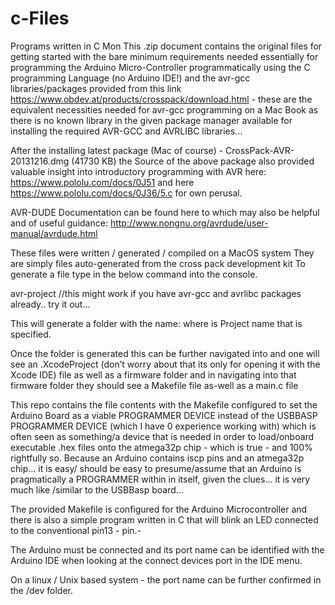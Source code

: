 # c-Files
Programs written in C
Mon
This .zip document contains the original files for getting started with the bare minimum requirements needed essentially for programming the Arduino Micro-Controller programmatically using the C programming Language (no Arduino IDE!) and the avr-gcc libraries/packages provided from this link https://www.obdev.at/products/crosspack/download.html - these are the equivalent necessities needed for avr-gcc programming on a Mac Book as there is no known library in the given package manager available for installing the required AVR-GCC and AVRLIBC libraries...

After the installing latest package (Mac of course) - CrossPack-AVR-20131216.dmg (41730 KB)
the Source of the above package also 
provided valuable insight into introductory programming with AVR here: https://www.pololu.com/docs/0J51 and here https://www.pololu.com/docs/0J36/5.c for own perusal.

AVR-DUDE Documentation can be found here to which may also be helpful and of useful guidance:
http://www.nongnu.org/avrdude/user-manual/avrdude.html

These files were written / generated / compiled on a MacOS system They are simply files auto-generated from the cross pack development kit
To generate a file 
type in the below command into the console.

avr-project <DemoAVRProjectNameHere> 
//this might work if you have avr-gcc and avrlibc packages already.. try it out...

This will generate a folder with the name:<DemoAVRProjectNameHere> 
where <DemoAVRProjectNameHere> is Project name that is specified.

Once the folder is generated this can be further navigated into and
one will see an <DemoAVRProjectNameHere>.XcodeProject (don’t worry about that its only for opening it with the Xcode IDE) file as well as a firmware folder and in navigating into that firmware folder they should see a Makefile file as-well as a main.c file

This repo contains the file contents with the Makefile configured to set the Arduino Board as a viable PROGRAMMER DEVICE instead of the USBBASP PROGRAMMER DEVICE (which I have 0 experience working with) which is often seen as something/a device that is needed in order to load/onboard executable .hex files onto  the atmega32p chip - which is true - and 100% rightfully so. 
Because an Arduino contains iscp pins and an atmega32p chip… it is easy/ should be easy to presume/assume that an Arduino is pragmatically a PROGRAMMER within in itself, given the clues… it is very much like /similar to the USBBasp  board…

The provided Makefile is configured for the Arduino Microcontroller and 
there is also a simple program written in C that will blink an LED connected to the conventional pin13 - pin.-

The Arduino must be connected and its port name can be identified with the Arduino IDE when looking at the connect devices port in the IDE menu.

On a linux / Unix based system - the port name can be further confirmed in the /dev folder.
